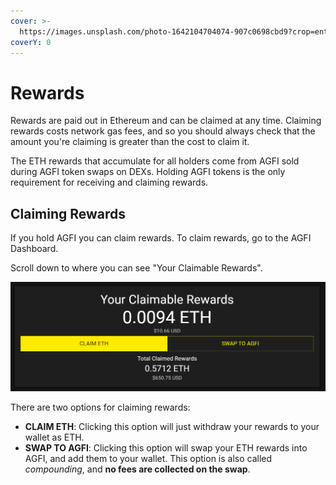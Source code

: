 ```yaml
---
cover: >-
  https://images.unsplash.com/photo-1642104704074-907c0698cbd9?crop=entropy&cs=tinysrgb&fm=jpg&ixid=MnwxOTcwMjR8MHwxfHNlYXJjaHw4fHxldGhlcmV1bXxlbnwwfHx8fDE2NTcxNTg5OTY&ixlib=rb-1.2.1&q=80
coverY: 0
---
```


# Rewards

Rewards are paid out in Ethereum and can be claimed at any time. Claiming rewards costs network gas fees, and so you should always check that the amount you're claiming is greater than the cost to claim it.

The ETH rewards that accumulate for all holders come from AGFI sold during AGFI token swaps on DEXs. Holding AGFI tokens is the only requirement for receiving and claiming rewards.

## Claiming Rewards

If you hold AGFI you can claim rewards. To claim rewards, go to the AGFI Dashboard.

Scroll down to where you can see "Your Claimable Rewards".

![](<../.gitbook/assets/image (4) (1) (2).png>)

There are two options for claiming rewards:

* **CLAIM ETH**: Clicking this option will just withdraw your rewards to your wallet as ETH.
* **SWAP TO AGFI**: Clicking this option will swap your ETH rewards into AGFI, and add them to your wallet. This option is also called _compounding_, and **no fees are collected on the swap**.
